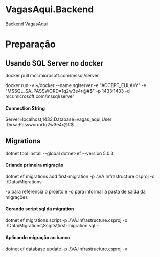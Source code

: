 # VagasAqui.Backend
Backend VagasAqui

# Preparação

## Usando SQL Server no docker 

docker pull mcr.microsoft.com/mssql/server

docker run -v ~/docker --name sqlserver -e "ACCEPT_EULA=Y" -e "MSSQL_SA_PASSWORD=1q2w3e4r@#$" -p 1433:1433 -d mcr.microsoft.com/mssql/server

#### Connection String
Server=localhost,1433;Database=vagas_aqui;User ID=sa;Password=1q2w3e4r@#$


## Migrations

dotnet tool install --global dotnet-ef --version 5.0.3

#### Criando primeira migração
dotnet ef migrations add first-migration -p .\VA.Infrastructure.csproj -o .\Data\Migrations

-p para referencia o projeto e -o para informar a pasta de saída da migrações

#### Gerando script sql da migration
dotnet ef migrations script -p .\VA.Infrastructure.csproj -o .\Data\Migrations\Scipts\first-migration.sql -i

#### Aplicando migração ao banco 
dotnet ef database update -p .\VA.Infrastructure.csproj -v
